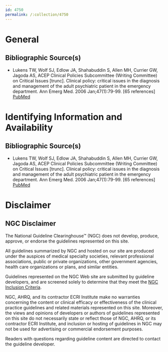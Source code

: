 ```yaml
---
id: 4750
permalink: /:collection/4750
---
```


# General

## Bibliographic Source(s)

- Lukens TW, Wolf SJ, Edlow JA, Shahabuddin S, Allen MH, Currier GW, Jagoda AS, ACEP Clinical Policies Subcommittee (Writing Committee) on Critical Issues [trunc]. Clinical policy: critical issues in the diagnosis and management of the adult psychiatric patient in the emergency department. Ann Emerg Med. 2006 Jan;47(1):79-99. [65 references] [ PubMed ](http://www.ncbi.nlm.nih.gov/entrez/query.fcgi?cmd=Retrieve&db=pubmed&dopt=Abstract&list_uids=16387222)

# Identifying Information and Availability

## Bibliographic Source(s)

- Lukens TW, Wolf SJ, Edlow JA, Shahabuddin S, Allen MH, Currier GW, Jagoda AS, ACEP Clinical Policies Subcommittee (Writing Committee) on Critical Issues [trunc]. Clinical policy: critical issues in the diagnosis and management of the adult psychiatric patient in the emergency department. Ann Emerg Med. 2006 Jan;47(1):79-99. [65 references] [ PubMed ](http://www.ncbi.nlm.nih.gov/entrez/query.fcgi?cmd=Retrieve&db=pubmed&dopt=Abstract&list_uids=16387222)

# Disclaimer

## NGC Disclaimer

The National Guideline Clearinghouse™ (NGC) does not develop, produce, approve, or endorse the guidelines represented on this site.

All guidelines summarized by NGC and hosted on our site are produced under the auspices of medical specialty societies, relevant professional associations, public or private organizations, other government agencies, health care organizations or plans, and similar entities.

Guidelines represented on the NGC Web site are submitted by guideline developers, and are screened solely to determine that they meet the [NGC Inclusion Criteria](/help-and-about/summaries/inclusion-criteria).

NGC, AHRQ, and its contractor ECRI Institute make no warranties concerning the content or clinical efficacy or effectiveness of the clinical practice guidelines and related materials represented on this site. Moreover, the views and opinions of developers or authors of guidelines represented on this site do not necessarily state or reflect those of NGC, AHRQ, or its contractor ECRI Institute, and inclusion or hosting of guidelines in NGC may not be used for advertising or commercial endorsement purposes.

Readers with questions regarding guideline content are directed to contact the guideline developer.

